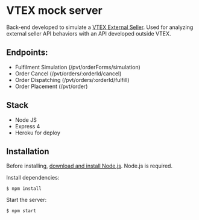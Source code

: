 # VTEX mock server

Back-end developed to simulate a [VTEX External Seller](https://developers.vtex.com/docs/guides/external-seller-integration-guide).
Used for analyzing external seller API behaviors with an API developed outside VTEX.

## Endpoints:
- Fulfilment Simulation (/pvt/orderForms/simulation)
- Order Cancel (/pvt/orders/:orderId/cancel)
- Order Dispatching (/pvt/orders/:orderId/fulfill)
- Order Placement (/pvt/order)

## Stack
- Node JS
- Express 4
- Heroku for deploy

## Installation

Before installing, [download and install Node.js](https://nodejs.org/en/download/).
Node.js is required.

Install dependencies:

```console
$ npm install
```

Start the server:

```console
$ npm start
```


